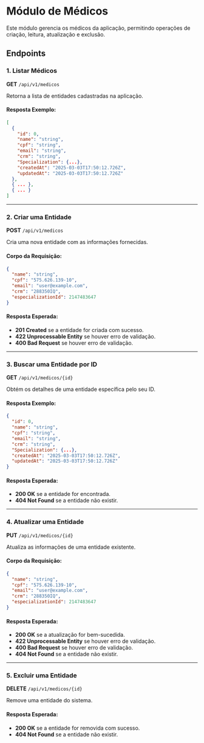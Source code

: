 # Módulo de Médicos

Este módulo gerencia os médicos da aplicação, permitindo operações de criação, leitura, atualização e exclusão.

## Endpoints

### 1. Listar Médicos

**GET** `/api/v1/medicos`

Retorna a lista de entidades cadastradas na aplicação.

#### Resposta Exemplo:

```json
[
  {
    "id": 0,
    "name": "string",
    "cpf": "string",
    "email": "string",
    "crm": "string",
    "Specialization": {...},
    "createdAt": "2025-03-03T17:50:12.726Z",
    "updatedAt": "2025-03-03T17:50:12.726Z"
  },
  { ... },
  { ... }
]
```

---

### 2. Criar uma Entidade

**POST** `/api/v1/medicos`

Cria uma nova entidade com as informações fornecidas.

#### Corpo da Requisição:

```json
{
  "name": "string",
  "cpf": "575.626.139-10",
  "email": "user@example.com",
  "crm": "288350IQ",
  "especializationId": 2147483647
}
```

#### Resposta Esperada:
- **201 Created** se a entidade for criada com sucesso.
- **422 Unprocessable Entity** se houver erro de validação.
- **400 Bad Request** se houver erro de validação.

---

### 3. Buscar uma Entidade por ID

**GET** `/api/v1/medicos/{id}`

Obtém os detalhes de uma entidade específica pelo seu ID.

#### Resposta Exemplo:

```json
{
  "id": 0,
  "name": "string",
  "cpf": "string",
  "email": "string",
  "crm": "string",
  "Specialization": {...},
  "createdAt": "2025-03-03T17:50:12.726Z",
  "updatedAt": "2025-03-03T17:50:12.726Z"
}
```

#### Resposta Esperada:
- **200 OK** se a entidade for encontrada.
- **404 Not Found** se a entidade não existir.

---

### 4. Atualizar uma Entidade

**PUT** `/api/v1/medicos/{id}`

Atualiza as informações de uma entidade existente.

#### Corpo da Requisição:

```json
{
  "name": "string",
  "cpf": "575.626.139-10",
  "email": "user@example.com",
  "crm": "288350IQ",
  "especializationId": 2147483647
}
```

#### Resposta Esperada:
- **200 OK** se a atualização for bem-sucedida.
- **422 Unprocessable Entity** se houver erro de validação.
- **400 Bad Request** se houver erro de validação.
- **404 Not Found** se a entidade não existir.

---

### 5. Excluir uma Entidade

**DELETE** `/api/v1/medicos/{id}`

Remove uma entidade do sistema.

#### Resposta Esperada:
- **200 OK** se a entidade for removida com sucesso.
- **404 Not Found** se a entidade não existir.

